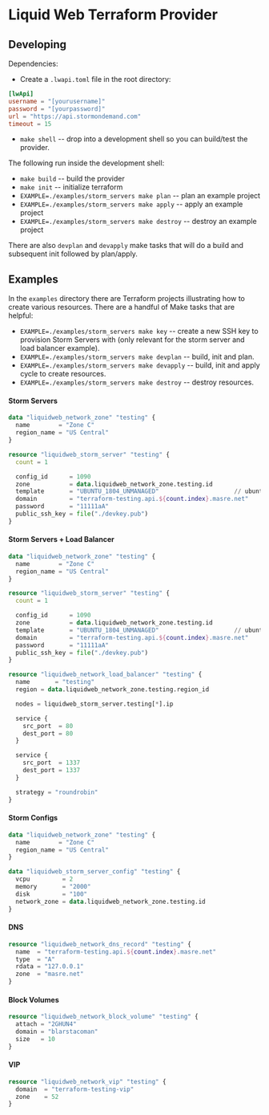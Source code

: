 # Liquid Web Terraform Provider

## Developing

Dependencies:

- Create a `.lwapi.toml` file in the root directory:

```toml
[lwApi]
username = "[yourusername]"
password = "[yourpassword]"
url = "https://api.stormondemand.com"
timeout = 15
```

- `make shell` -- drop into a development shell so you can build/test the provider.

The following run inside the development shell:

- `make build` -- build the provider
- `make init` -- initialize terraform
- `EXAMPLE=./examples/storm_servers make plan` -- plan an example project
- `EXAMPLE=./examples/storm_servers make apply` -- apply an example project
- `EXAMPLE=./examples/storm_servers make destroy` -- destroy an example project

There are also `devplan` and `devapply` make tasks that will do a build and subsequent init followed by plan/apply.

## Examples

In the `examples` directory there are Terraform projects illustrating how to create various resources. There are a handful of Make tasks that are helpful:

- `EXAMPLE=./examples/storm_servers make key` -- create a new SSH key to provision Storm Servers with (only relevant for the storm server and load balancer example).
- `EXAMPLE=./examples/storm_servers make devplan` -- build, init and plan.
- `EXAMPLE=./examples/storm_servers make devapply` -- build, init and apply cycle to create resources.
- `EXAMPLE=./examples/storm_servers make destroy` -- destroy resources.

#### Storm Servers

```terraform
data "liquidweb_network_zone" "testing" {
  name        = "Zone C"
  region_name = "US Central"
}

resource "liquidweb_storm_server" "testing" {
  count = 1

  config_id      = 1090
  zone           = data.liquidweb_network_zone.testing.id
  template       = "UBUNTU_1804_UNMANAGED"                     // ubuntu 18.04
  domain         = "terraform-testing.api.${count.index}.masre.net"
  password       = "11111aA"
  public_ssh_key = file("./devkey.pub")
}
```

#### Storm Servers + Load Balancer

```terraform
data "liquidweb_network_zone" "testing" {
  name        = "Zone C"
  region_name = "US Central"
}

resource "liquidweb_storm_server" "testing" {
  count = 1

  config_id      = 1090
  zone           = data.liquidweb_network_zone.testing.id
  template       = "UBUNTU_1804_UNMANAGED"                     // ubuntu 18.04
  domain         = "terraform-testing.api.${count.index}.masre.net"
  password       = "11111aA"
  public_ssh_key = file("./devkey.pub")
}

resource "liquidweb_network_load_balancer" "testing" {
  name       = "testing"
  region = data.liquidweb_network_zone.testing.region_id

  nodes = liquidweb_storm_server.testing[*].ip

  service {
    src_port  = 80
    dest_port = 80
  }

  service {
    src_port  = 1337
    dest_port = 1337
  }

  strategy = "roundrobin"
}
```

#### Storm Configs

```terraform
data "liquidweb_network_zone" "testing" {
  name        = "Zone C"
  region_name = "US Central"
}

data "liquidweb_storm_server_config" "testing" {
  vcpu         = 2
  memory       = "2000"
  disk         = "100"
  network_zone = data.liquidweb_network_zone.testing.id
}
```

#### DNS

```terraform
resource "liquidweb_network_dns_record" "testing" {
  name  = "terraform-testing.api.${count.index}.masre.net"
  type  = "A"
  rdata = "127.0.0.1"
  zone  = "masre.net"
}
```

#### Block Volumes

```terraform
resource "liquidweb_network_block_volume" "testing" {
  attach = "2GHUN4"
  domain = "blarstacoman"
  size   = 10
}
```

#### VIP

```terraform
resource "liquidweb_network_vip" "testing" {
  domain  = "terraform-testing-vip"
  zone    = 52
}
```

